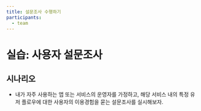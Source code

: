 ```yaml
---
title: 설문조사 수행하기
participants:
  - team
---
```


# 실습: 사용자 설문조사

## 시나리오

- 내가 자주 사용하는 앱 또는 서비스의 운영자를 가정하고, 해당 서비스 내의 특정 유저 플로우에 대한 사용자의 이용경험을 묻는 설문조사를 실시해보자.
